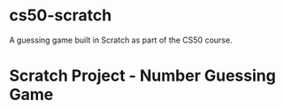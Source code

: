 # cs50-scratch
A guessing game built in Scratch as part of the CS50 course.
# Scratch Project - Number Guessing Game
